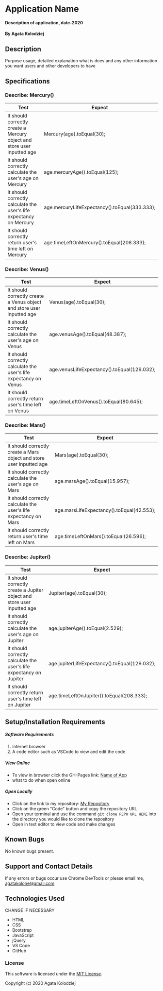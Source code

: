 # Application Name

#### Description of application, date-2020

#### By Agata Kolodziej

## Description

Purpose usage, detailed explanation what is does and any other information you want users and other developers to have

## Specifications

### Describe: Mercury()

| Test | Expect |
| ---- | ------ |
| It should correctly create a Mercury object and store user inputted age | Mercury(age).toEqual(30); |
| It should correctly calculate the user's age on Mercury | age.mercuryAge().toEqual(125); |
| It should correctly calculate the user's life expectancy on Mercury | age.mercuryLifeExpectancy().toEqual(333.333); |
| It should correctly return user's time left on Mercury | age.timeLeftOnMercury().toEqual(208.333); |

### Describe: Venus()
| Test | Expect |
| ---- | ------ |
| It should correctly create a Venus object and store user inputted age | Venus(age).toEqual(30); |
| It should correctly calculate the user's age on Venus| age.venusAge().toEqual(48.387); |
| It should correctly calculate the user's life expectancy on Venus | age.venusLifeExpectancy().toEqual(129.032); |
| It should correctly return user's time left on Venus | age.timeLeftOnVenus().toEqual(80.645); |

### Describe: Mars()
| Test | Expect |
| ---- | ------ |
| It should correctly create a Mars object and store user inputted age | Mars(age).toEqual(30); |
| It should correctly calculate the user's age on Mars| age.marsAge().toEqual(15.957); |
| It should correctly calculate the user's life expectancy on Mars | age.marsLifeExpectancy().toEqual(42.553); |
| It should correctly return user's time left on Mars | age.timeLeftOnMars().toEqual(26.596); |

### Describe: Jupiter()
| Test | Expect |
| ---- | ------ |
| It should correctly create a Jupiter object and store user inputted age | Jupiter(age).toEqual(30); |
| It should correctly calculate the user's age on Jupiter| age.jupiterAge().toEqual(2.529); |
| It should correctly calculate the user's life expectancy on Jupiter | age.jupiterLifeExpectancy().toEqual(129.032); |
| It should correctly return user's time left on Jupiter | age.timeLeftOnJupiter().toEqual(208.333); |


## Setup/Installation Requirements

##### Software Requirements

1. Internet browser
2. A code editor such as VSCode to view and edit the code

##### View Online

- To view in browser click the GH-Pages link: [Name of App](URL)
- what to do when open online

##### Open Locally

- Click on the link to my repository: [My Repository](URL)
- Click on the green "Code" button and copy the repository URL
- Open your terminal and use the command `git clone REPO URL HERE` into the directory you would like to clone the repository
- Open in text editor to view code and make changes

## Known Bugs

No known bugs present.

## Support and Contact Details

If any errors or bugs occur use Chrome DevTools or please email me, <agatakolohe@gmail.com>

## Technologies Used

CHANGE IF NECESSARY

- HTML
- CSS
- Bootstrap
- JavaScript
- jQuery
- VS Code
- GitHub

### License

This software is licensed under the [MIT License](https://choosealicense.com/licenses/mit/).

Copyright (c) 2020 Agata Kolodziej
